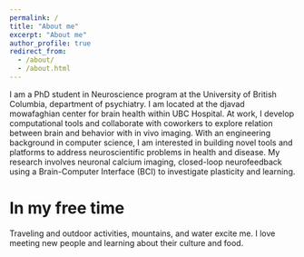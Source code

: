 ```yaml
---
permalink: /
title: "About me"
excerpt: "About me"
author_profile: true
redirect_from: 
  - /about/
  - /about.html
---
```


I am a PhD student in Neuroscience program at the University of British Columbia, department of psychiatry. I am located at the djavad mowafaghian center for brain health within UBC Hospital.
At work, I develop computational tools and collaborate with coworkers to explore relation between brain and behavior with in vivo imaging. With an engineering background in computer science, I am interested in building novel tools and platforms to address neuroscientific problems in health and disease. My research involves neuronal calcium imaging, closed-loop neurofeedback using a Brain-Computer Interface (BCI) to investigate plasticity and learning. 

In my free time
======
Traveling and outdoor activities, mountains, and water excite me. I love meeting new people and learning about their culture and food. 

